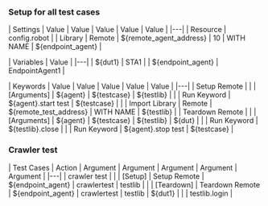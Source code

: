 ### Setup for all test cases
| Settings | Value | Value | Value | Value | Value |
|---|
| Resource | config.robot |
| Library | Remote | ${remote_agent_address} | 10 | WITH NAME | ${endpoint_agent} |

| Variables | Value |
|---|
| ${dut1} | STA1 |
| ${endpoint_agent} | EndpointAgent1 |

| Keywords | Value | Value | Value | Value | Value |
|---|
| Setup Remote |
| | [Arguments] | ${agent} | ${testcase} | ${testlib} |
| | Run Keyword | ${agent}.start test | ${testcase} |
| | Import Library | Remote | ${remote_test_address} | WITH NAME | ${testlib} |
| Teardown Remote |
| | [Arguments] | ${agent} | ${testcase} | ${testlib} | ${dut} |
| | Run Keyword | ${testlib}.close |
| | Run Keyword | ${agent}.stop test | ${testcase} |

### Crawler test

| Test Cases | Action | Argument | Argument | Argument | Argument | Argument |
|---|
| crawler test |
| | [Setup] | Setup Remote | ${endpoint_agent} | crawlertest | testlib |
| | [Teardown] | Teardown Remote | ${endpoint_agent} | crawlertest | testlib | ${dut1} |
| | testlib.login |
